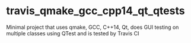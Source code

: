 # travis_qmake_gcc_cpp14_qt_qtests
Minimal project that uses qmake, GCC, C++14, Qt, does GUI testing on multiple classes using QTest and is tested by Travis CI
